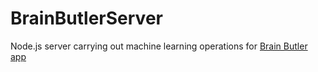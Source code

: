 # BrainButlerServer
Node.js server carrying out machine learning operations for [Brain Butler app](https://github.com/elmines/BrainButler)
